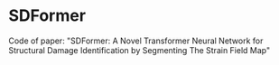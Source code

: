 # SDFormer
Code of paper: "SDFormer: A Novel Transformer Neural Network for Structural Damage Identification by Segmenting The Strain Field Map"
